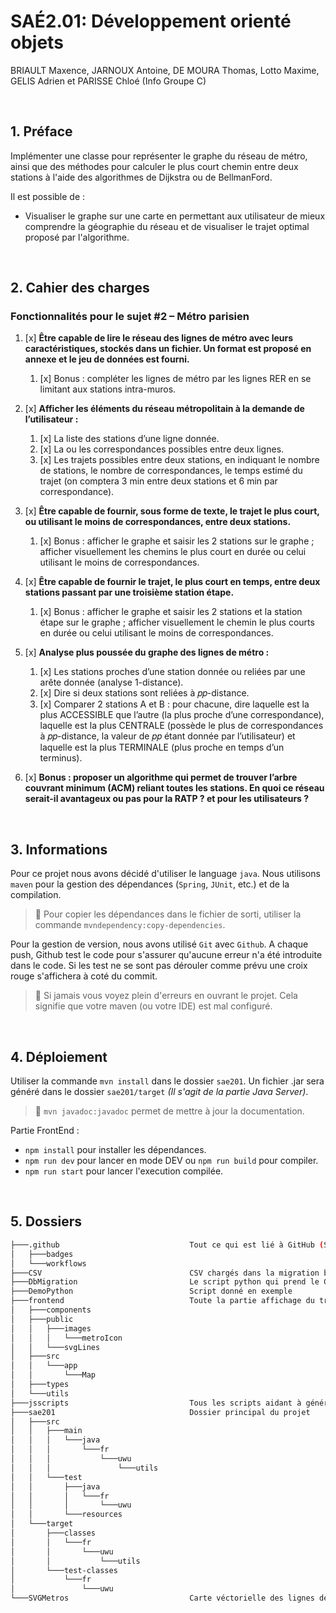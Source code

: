 # SAÉ2.01: Développement orienté objets</h1>
BRIAULT Maxence, JARNOUX Antoine, DE MOURA Thomas, Lotto Maxime, GELIS Adrien et PARISSE Chloé (Info Groupe C)

&nbsp;

## 1. Préface

Implémenter une classe pour représenter le graphe du réseau
de métro, ainsi que des méthodes pour calculer le plus court chemin
entre deux stations à l'aide des algorithmes de Dijkstra ou de BellmanFord.

Il est possible de :

* Visualiser le graphe sur une carte en permettant aux utilisateur de mieux comprendre la géographie du réseau et de visualiser le trajet optimal proposé par l'algorithme.

&nbsp;

## 2. Cahier des charges

### Fonctionnalités pour le sujet #2 – Métro parisien

1. [x] **Être capable de lire le réseau des lignes de métro avec leurs caractéristiques, stockés dans un fichier. Un format est proposé en annexe et le jeu de données est fourni.**
    1. [x] Bonus : compléter les lignes de métro par les lignes RER en se limitant aux stations intra-muros.

2. [x] **Afficher les éléments du réseau métropolitain à la demande de l’utilisateur :**
    1. [x] La liste des stations d’une ligne donnée.
    2. [x] La ou les correspondances possibles entre deux lignes.
    3. [x] Les trajets possibles entre deux stations, en indiquant le nombre de stations, le nombre de correspondances, le temps estimé du trajet (on comptera 3 min entre deux stations et 6 min par correspondance).

3. [x] **Être capable de fournir, sous forme de texte, le trajet le plus court, ou utilisant le moins de correspondances, entre deux stations.**
    1. [x] Bonus : afficher le graphe et saisir les 2 stations sur le graphe ; afficher visuellement les chemins le plus court en durée ou celui utilisant le moins de correspondances.

4. [x] **Être capable de fournir le trajet, le plus court en temps, entre deux stations passant par une troisième station étape.**
    1. [x] Bonus : afficher le graphe et saisir les 2 stations et la station étape sur le graphe ; afficher visuellement le chemin le plus courts en durée ou celui utilisant le moins de correspondances.

5. [x] **Analyse plus poussée du graphe des lignes de métro :**
    1. [x] Les stations proches d’une station donnée ou reliées par une arête donnée (analyse 1-distance).
    2. [x] Dire si deux stations sont reliées à 𝑝𝑝-distance.
    3. [x] Comparer 2 stations A et B : pour chacune, dire laquelle est la plus ACCESSIBLE que l’autre (la plus proche d’une correspondance), laquelle est la plus CENTRALE (possède le plus de correspondances à 𝑝𝑝-distance, la valeur de 𝑝𝑝 étant donnée par l’utilisateur) et laquelle est la plus TERMINALE (plus proche en temps d’un terminus).

6. [x] **Bonus : proposer un algorithme qui permet de trouver l’arbre couvrant minimum (ACM) reliant toutes les stations. En quoi ce réseau serait-il avantageux ou pas pour la RATP ? et pour les utilisateurs ?**

&nbsp;

## 3. Informations

Pour ce projet nous avons décidé d'utiliser le language `java`. Nous utilisons `maven` pour la gestion des dépendances (`Spring`, `JUnit`, etc.) et de la compilation.

> 📌 Pour copier les dépendances dans le fichier de sorti, utiliser la commande `mvndependency:copy-dependencies`.

Pour la gestion de version, nous avons utilisé `Git` avec `Github`. A chaque push, Github test le code pour s'assurer qu'aucune erreur n'a été introduite dans le code. Si les test ne se sont pas dérouler comme prévu une croix rouge s'affichera à coté du commit.

> 📌 Si jamais vous voyez plein d'erreurs en ouvrant le projet. Cela signifie que votre maven (ou votre IDE) est mal configuré.

&nbsp;

## 4. Déploiement

Utiliser la commande `mvn install` dans le dossier `sae201`. Un fichier .jar sera généré dans le dossier `sae201/target` *(Il s'agit de la partie Java Server)*.

> 📌 `mvn javadoc:javadoc` permet de mettre à jour la documentation.

Partie FrontEnd :

* `npm install` pour installer les dépendances.
* `npm run dev` pour lancer en mode DEV ou `npm run build` pour compiler.
* `npm run start` pour lancer l'execution compilée.

&nbsp;

## 5. Dossiers

```bash
├───.github                             Tout ce qui est lié à GitHub (Scripts Auto et badges)
│   ├───badges
│   └───workflows
├───CSV                                 CSV chargés dans la migration base de données
├───DbMigration                         Le script python qui prend le CSV et génere la BDD
├───DemoPython                          Script donné en exemple
├───frontend                            Toute la partie affichage du trajet
│   ├───components
│   ├───public
│   │   ├───images
│   │   │   └───metroIcon
│   │   └───svgLines
│   ├───src
│   │   └───app
│   │       └───Map
│   ├───types
│   └───utils
├───jsscripts                           Tous les scripts aidant à générer la carte
├───sae201                              Dossier principal du projet
│   ├───src
│   │   ├───main
│   │   │   └───java
│   │   │       └───fr
│   │   │           └───uwu
│   │   │               └───utils
│   │   └───test
│   │       ├───java
│   │       │   └───fr
│   │       │       └───uwu
│   │       └───resources
│   └───target
│       ├───classes
│       │   └───fr
│       │       └───uwu
│       │           └───utils
│       └───test-classes
│           └───fr
│               └───uwu
└───SVGMetros                           Carte véctorielle des lignes de métro et RER
```
